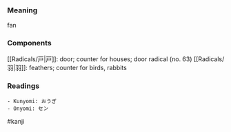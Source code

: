 ### Meaning

fan

### Components

[[Radicals/戸|戸]]: door; counter for houses; door radical (no. 63) [[Radicals/羽|羽]]: feathers; counter for birds, rabbits

### Readings

```
- Kunyomi: おうぎ
- Onyomi: セン
```

#kanji